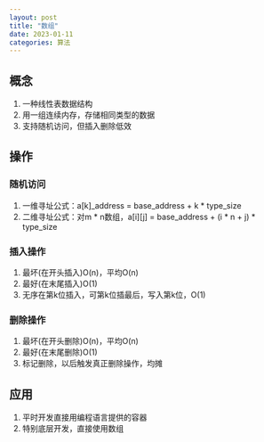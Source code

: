 ```yaml
---
layout: post
title: "数组"
date: 2023-01-11
categories: 算法
---
```


## 概念

1. 一种线性表数据结构
2. 用一组连续内存，存储相同类型的数据
3. 支持随机访问，但插入删除低效

## 操作

### 随机访问

1. 一维寻址公式：a\[k]_address = base_address + k * type_size
2. 二维寻址公式：对m \* n数组，a\[i][j] = base_address + (i \* n + j) * type_size

### 插入操作

1. 最坏(在开头插入)O(n)，平均O(n)
2. 最好(在末尾插入)O(1)
3. 无序在第k位插入，可第k位插最后，写入第k位，O(1)

### 删除操作

1. 最坏(在开头删除)O(n)，平均O(n)
2. 最好(在末尾删除)O(1)
3. 标记删除，以后触发真正删除操作，均摊

## 应用

1. 平时开发直接用编程语言提供的容器
2. 特别底层开发，直接使用数组
